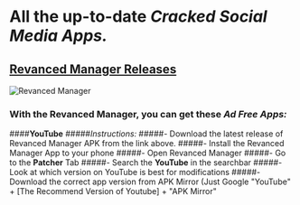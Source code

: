 # All the up-to-date _**Cracked Social Media Apps.**_
## [Revanced Manager Releases](https://github.com/ReVanced/revanced-manager/releases)
![Revanced Manager](https://repository-images.githubusercontent.com/471494981/8e480a04-6474-437c-9560-0e4fe6bdd7b9)
### With the Revanced Manager, you can get these _**Ad Free Apps:**_
####**YouTube**
#####_Instructions:_
#####- Download the latest release of Revanced Manager APK from the link above.
#####- Install the Revanced Manager App to your phone
#####- Open Revanced Manager
#####- Go to the **Patcher** Tab
#####- Search the **YouTube** in the searchbar
#####- Look at which version on YouTube is best for modifications
#####- Download the correct app version from APK Mirror (Just Google "YouTube" + [The Recommend Version of Youtube] + "APK Mirror"
